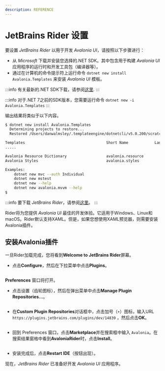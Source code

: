 ```yaml
---
description: REFERENCE
---
```


# JetBrains Rider 设置

要设置 _JetBrains Rider_ 以用于开发 _Avalonia UI_，请按照以下步骤进行：

- 从 _Microsoft_ 下载并安装您选择的.NET SDK。其中包含用于构建 _Avalonia UI_ 应用程序的运行时和开发工具包（编译器等）。
- 通过在计算机的命令提示符上运行命令 `dotnet new install Avalonia.Templates` 来安装 _Avalonia UI_ 模板。

:::info
有关最新的.NET SDK下载，请参阅[这里](https://dotnet.microsoft.com/download).
:::

:::info
对于.NET 7之前的SDK版本，您需要运行命令 `dotnet new -i Avalonia.Templates`
:::

输出结果将类似于以下内容。

```bash
$ dotnet new install Avalonia.Templates
  Determining projects to restore...
  Restored /Users/danwalmsley/.templateengine/dotnetcli/v5.0.200/scratch/restore.csproj (in 706 ms).

Templates                                     Short Name            Language    Tags
.....

Avalonia Resource Dictionary                  avalonia.resource                 ui/xaml/avalonia/avaloniaui
Avalonia Styles                               avalonia.styles                   ui/xaml/avalonia/avaloniaui

Examples:
    dotnet new mvc --auth Individual
    dotnet new mstest
    dotnet new --help
    dotnet new avalonia.mvvm --help
$
```

:::info
要下载 _JetBrains Rider_，请参阅[这里](https://www.jetbrains.com/rider/)。
:::

Rider将为您提供 _Avalonia UI_ 最佳的开发体验。它适用于Windows、Linux和macOS。Rider默认支持XAML。但是，如果您想使用XAML预览器，则需要安装Avalonia插件。

## 安装Avalonia插件

一旦Rider加载完成，您将看到**Welcome to JetBrains Rider**屏幕。

- 点击**Configure**，然后在下拉菜单中点击**Plugins**。

<img src='/img/gitbook-import/assets/jetbrains-rider-setup-1-rider-welcome.png' alt=''/>

**Preferences** 窗口将打开。

- 点击设置（齿轮图标），然后在弹出菜单中点击**Manage Plugin Repositories...**。

<img src='/img/gitbook-import/assets/jetbrains-rider-setup-2-configure-plugin-repos.png' alt=''/>

- 在**Custom Plugin Repositories**对话框中，点击加号（`+`）图标，输入URL `https://plugins.jetbrains.com/plugins/dev/14839` ，然后点击**OK**。

<img src='/img/gitbook-import/assets/jetbrains-rider-setup-3-enter-plugin-repo.png' alt=''/>

- 回到 Preferences 窗口，点击**Marketplace**并在搜索框中输入 `Avalonia`。在搜索结果窗格中看到**AvaloniaRider**时，点击**Install**。

<img src='/img/gitbook-import/assets/jetbrains-rider-setup-4-plugin-install.png' alt=''/>

- 安装完成后，点击**Restart IDE**（按钮出现）。

现在，_JetBrains Rider_ 已准备好开发 _Avalonia UI_ 应用程序。
